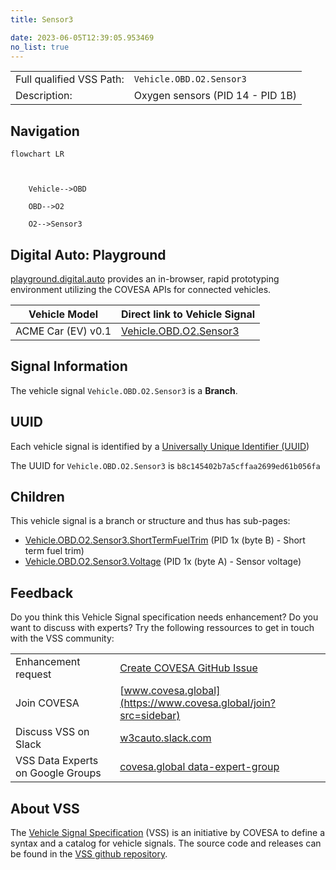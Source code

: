 ```yaml
---
title: Sensor3

date: 2023-06-05T12:39:05.953469
no_list: true
---
```



| | |
|---|---|
| Full qualified VSS Path: | `Vehicle.OBD.O2.Sensor3` |
| Description: | Oxygen sensors (PID 14 - PID 1B) |

## Navigation

```mermaid
flowchart LR



    Vehicle-->OBD

    OBD-->O2

    O2-->Sensor3

```


## Digital Auto: Playground

[playground.digital.auto](http://digital.auto) provides an in-browser, rapid prototyping environment utilizing the COVESA APIs for connected vehicles. 

| Vehicle Model | Direct link to Vehicle Signal |
|---|---|
| ACME Car (EV) v0.1 | [Vehicle.OBD.O2.Sensor3](https://digitalauto.netlify.app/model/STLWzk1WyqVVLbfymb4f/cvi/list/Vehicle.OBD.O2.Sensor3/) |


## Signal Information




The vehicle signal `Vehicle.OBD.O2.Sensor3` is a **Branch**.





## UUID

Each vehicle signal is identified by a [Universally Unique Identifier (UUID](https://en.wikipedia.org/wiki/Universally_unique_identifier))

The UUID for `Vehicle.OBD.O2.Sensor3` is `b8c145402b7a5cffaa2699ed61b056fa`

## Children

This vehicle signal is a branch or structure and thus has sub-pages:

- [Vehicle.OBD.O2.Sensor3.ShortTermFuelTrim](shorttermfueltrim/) (PID 1x (byte B) - Short term fuel trim)
- [Vehicle.OBD.O2.Sensor3.Voltage](voltage/) (PID 1x (byte A) - Sensor voltage)


## Feedback

Do you think this Vehicle Signal specification needs enhancement? Do you want to discuss with experts? Try the following ressources to get in touch with the VSS community:

| | |
|---|---|
| Enhancement request | [Create COVESA GitHub Issue](https://github.com/COVESA/vehicle_signal_specification/issues/new?body=Please+describe+your+feedback&title=Signal+feedback+Vehicle.OBD.O2.Sensor3) |
| Join COVESA | [www.covesa.global](https://www.covesa.global/join?src=sidebar) |
| Discuss VSS on Slack | [w3cauto.slack.com](http://w3cauto.slack.com/) |
| VSS Data Experts on Google Groups | [covesa.global data-expert-group](https://groups.google.com/a/covesa.global/g/data-expert-group) |

## About VSS

The [Vehicle Signal Specification](https://covesa.github.io/vehicle_signal_specification/) (VSS)
is an initiative by COVESA to define a syntax and a catalog for vehicle signals.
The source code and releases can be found in the [VSS github repository](https://github.com/COVESA/vehicle_signal_specification).

